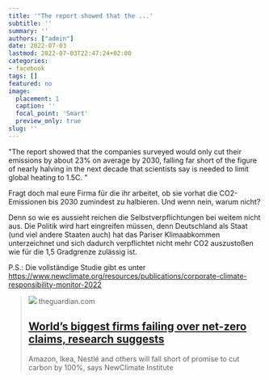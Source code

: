 ```yaml
---
title: '"The report showed that the ...'
subtitle: ''
summary: ''
authors: ["admin"]
date: 2022-07-03
lastmod: 2022-07-03T22:47:24+02:00
categories:
- facebook
tags: []
featured: no
image:
  placement: 1
  caption: ''
  focal_point: 'Smart'
  preview_only: true
slug: ''
---
```

"The report showed that the companies surveyed would only cut their emissions by about 23% on average by 2030, falling far short of the figure of nearly halving in the next decade that scientists say is needed to limit global heating to 1.5C. "

Fragt doch mal eure Firma für die ihr arbeitet, ob sie vorhat die CO2-Emissionen bis 2030 zumindest zu halbieren. Und wenn nein, warum nicht? 

Denn so wie es aussieht reichen die Selbstverpflichtungen bei weitem nicht aus. Die Politik wird hart eingreifen müssen, denn Deutschland als Staat (und viel andere Staaten auch) hat das Pariser Klimaabkommen unterzeichnet und sich dadurch verpflichtet nicht mehr CO2 auszustoßen wie für die 1,5 Gradgrenze zulässig ist. 

P.S.: Die vollständige Studie gibt es unter https://www.newclimate.org/resources/publications/corporate-climate-responsibility-monitor-2022
> [![](https://i.guim.co.uk/img/media/4101e8e6c0a7017b4bb71a38885ce66870a0324a/0_200_3000_1800/master/3000.jpg?width=1200&height=630&quality=85&auto=format&fit=crop&overlay-align=bottom%2Cleft&overlay-width=100p&overlay-base64=L2ltZy9zdGF0aWMvb3ZlcmxheXMvdGctYWdlLTIwMjIucG5n&enable=upscale&s=b022b9f36e0ab08b76194e788f9dfde0)](https://www.theguardian.com/environment/2022/feb/06/amazon-ikea-nestle-biggest-carbon-net-zero-claims)
> theguardian.com
> ## [World’s biggest firms failing over net-zero claims, research suggests](https://www.theguardian.com/environment/2022/feb/06/amazon-ikea-nestle-biggest-carbon-net-zero-claims)
>
>Amazon, Ikea, Nestlé and others will fall short of promise to cut carbon by 100%, says NewClimate Institute

